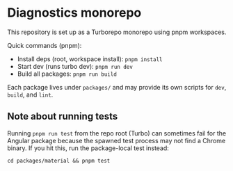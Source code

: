 # Diagnostics monorepo

This repository is set up as a Turborepo monorepo using pnpm workspaces.

Quick commands (pnpm):

- Install deps (root, workspace install): `pnpm install`
- Start dev (runs turbo dev): `pnpm run dev`
- Build all packages: `pnpm run build`

Each package lives under `packages/` and may provide its own scripts for `dev`, `build`, and `lint`.

## Note about running tests

Running `pnpm run test` from the repo root (Turbo) can sometimes fail for the Angular package because the spawned test process may not find a Chrome binary. If you hit this, run the package-local test instead:

    cd packages/material && pnpm test
